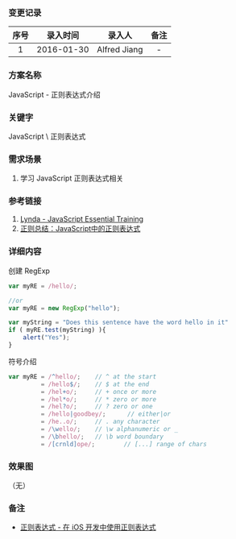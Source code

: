 ### 变更记录

| 序号 | 录入时间 | 录入人 | 备注 |
|:--------:|:--------:|:--------:|:--------:|
| 1 | 2016-01-30 | Alfred Jiang | - |

### 方案名称

JavaScript - 正则表达式介绍

### 关键字

JavaScript \ 正则表达式

### 需求场景

1. 学习 JavaScript 正则表达式相关

### 参考链接

1. [Lynda - JavaScript Essential Training](http://www.lynda.com/JavaScript-tutorials/JavaScript-Essential-Training/81266-2.html)
2. [正则总结：JavaScript中的正则表达式](http://www.nowamagic.net/librarys/veda/detail/1283)

### 详细内容

创建 RegExp
```javascript
var myRE = /hello/;

//or
var myRE = new RegExp("hello");

var myString = "Does this sentence have the word hello in it"
if ( myRE.test(myString) ){
    alert("Yes");
}

```

符号介绍
```javascript
var myRE = /^hello/;    // ^ at the start
         = /hello$/;    // $ at the end
         = /hel+o/;     // + once or more
         = /hel*o/;     // * zero or more
         = /hel?o/;     // ? zero or one
         = /hello|goodbey/;      // either|or
         = /he..o/;     // . any character
         = /\wello/;    // \w alphanumeric or _      
         = /\bhello/;   // \b word boundary  
         = /[crnld]ope/;        // [...] range of chars
```

### 效果图
（无）

### 备注

* [正则表达式 - 在 iOS 开发中使用正则表达式](../Notes/Note_00091_20151223.md)

